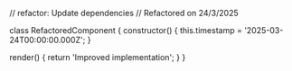 // refactor: Update dependencies
// Refactored on 24/3/2025

class RefactoredComponent {
  constructor() {
    this.timestamp = '2025-03-24T00:00:00.000Z';
  }

  render() {
    return 'Improved implementation';
  }
}